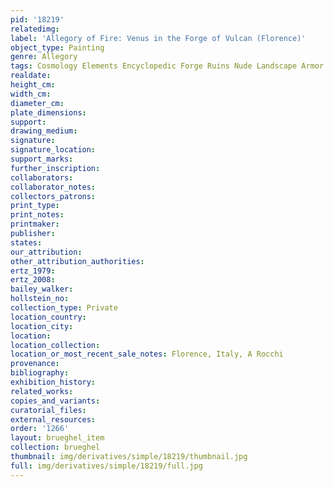 ```yaml
---
pid: '18219'
relatedimg: 
label: 'Allegory of Fire: Venus in the Forge of Vulcan (Florence)'
object_type: Painting
genre: Allegory
tags: Cosmology Elements Encyclopedic Forge Ruins Nude Landscape Armor
realdate: 
height_cm: 
width_cm: 
diameter_cm: 
plate_dimensions: 
support: 
drawing_medium: 
signature: 
signature_location: 
support_marks: 
further_inscription: 
collaborators: 
collaborator_notes: 
collectors_patrons: 
print_type: 
print_notes: 
printmaker: 
publisher: 
states: 
our_attribution: 
other_attribution_authorities: 
ertz_1979: 
ertz_2008: 
bailey_walker: 
hollstein_no: 
collection_type: Private
location_country: 
location_city: 
location: 
location_collection: 
location_or_most_recent_sale_notes: Florence, Italy, A Rocchi
provenance: 
bibliography: 
exhibition_history: 
related_works: 
copies_and_variants: 
curatorial_files: 
external_resources: 
order: '1266'
layout: brueghel_item
collection: brueghel
thumbnail: img/derivatives/simple/18219/thumbnail.jpg
full: img/derivatives/simple/18219/full.jpg
---
```

